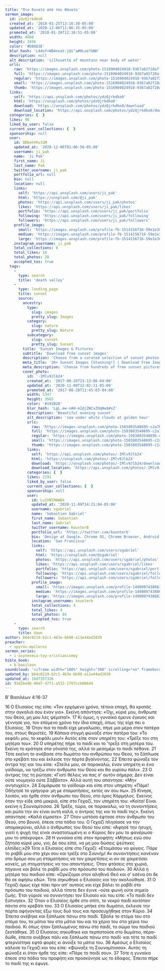 ```yaml
---
title: 'Πιο δυνατό από τον Θάνατο'
sermon_image:
  id: ydzQjrkdko0
  created_at: '2018-01-25T13:16:30-05:00'
  updated_at: '2020-12-06T11:06:35-05:00'
  promoted_at: '2018-01-26T12:16:51-05:00'
  width: 4608
  height: 3456
  color: '#D88D3E'
  blur_hash: 'L44of+WB4nxat:j@i^a#0Loe?GNH'
  description: null
  alt_description: 'silhouette of mountain near body of water'
  urls:
    raw: 'https://images.unsplash.com/photo-1516904024918-9367a02f28af?ixid=MXwxNjM3NDl8MHwxfHNlYXJjaHw3fHx8ZW58MHx8fA&ixlib=rb-1.2.1'
    full: 'https://images.unsplash.com/photo-1516904024918-9367a02f28af?crop=entropy&cs=srgb&fm=jpg&ixid=MXwxNjM3NDl8MHwxfHNlYXJjaHw3fHx8ZW58MHx8fA&ixlib=rb-1.2.1&q=85'
    regular: 'https://images.unsplash.com/photo-1516904024918-9367a02f28af?crop=entropy&cs=tinysrgb&fit=max&fm=jpg&ixid=MXwxNjM3NDl8MHwxfHNlYXJjaHw3fHx8ZW58MHx8fA&ixlib=rb-1.2.1&q=80&w=1080'
    small: 'https://images.unsplash.com/photo-1516904024918-9367a02f28af?crop=entropy&cs=tinysrgb&fit=max&fm=jpg&ixid=MXwxNjM3NDl8MHwxfHNlYXJjaHw3fHx8ZW58MHx8fA&ixlib=rb-1.2.1&q=80&w=400'
    thumb: 'https://images.unsplash.com/photo-1516904024918-9367a02f28af?crop=entropy&cs=tinysrgb&fit=max&fm=jpg&ixid=MXwxNjM3NDl8MHwxfHNlYXJjaHw3fHx8ZW58MHx8fA&ixlib=rb-1.2.1&q=80&w=200'
  links:
    self: 'https://api.unsplash.com/photos/ydzQjrkdko0'
    html: 'https://unsplash.com/photos/ydzQjrkdko0'
    download: 'https://unsplash.com/photos/ydzQjrkdko0/download'
    download_location: 'https://api.unsplash.com/photos/ydzQjrkdko0/download'
  categories: {  }
  likes: 96
  liked_by_user: false
  current_user_collections: {  }
  sponsorship: null
  user:
    id: ODbehYKv1GM
    updated_at: '2020-12-06T01:06:50-05:00'
    username: ji_pak
    name: 'Ji Pak'
    first_name: Ji
    last_name: Pak
    twitter_username: ji_pak
    portfolio_url: null
    bio: null
    location: null
    links:
      self: 'https://api.unsplash.com/users/ji_pak'
      html: 'https://unsplash.com/@ji_pak'
      photos: 'https://api.unsplash.com/users/ji_pak/photos'
      likes: 'https://api.unsplash.com/users/ji_pak/likes'
      portfolio: 'https://api.unsplash.com/users/ji_pak/portfolio'
      following: 'https://api.unsplash.com/users/ji_pak/following'
      followers: 'https://api.unsplash.com/users/ji_pak/followers'
    profile_image:
      small: 'https://images.unsplash.com/profile-fb-1514156716-59e1e30ace38.jpg?ixlib=rb-1.2.1&q=80&fm=jpg&crop=faces&cs=tinysrgb&fit=crop&h=32&w=32'
      medium: 'https://images.unsplash.com/profile-fb-1514156716-59e1e30ace38.jpg?ixlib=rb-1.2.1&q=80&fm=jpg&crop=faces&cs=tinysrgb&fit=crop&h=64&w=64'
      large: 'https://images.unsplash.com/profile-fb-1514156716-59e1e30ace38.jpg?ixlib=rb-1.2.1&q=80&fm=jpg&crop=faces&cs=tinysrgb&fit=crop&h=128&w=128'
    instagram_username: ji_pak
    total_collections: 0
    total_likes: 18
    total_photos: 20
    accepted_tos: true
  tags:
    -
      type: search
      title: 'death valley'
    -
      type: landing_page
      title: sunset
      source:
        ancestry:
          type:
            slug: images
            pretty_slug: Images
          category:
            slug: nature
            pretty_slug: Nature
          subcategory:
            slug: sunset
            pretty_slug: Sunset
        title: 'Sunset Images & Pictures'
        subtitle: 'Download free sunset images'
        description: 'Choose from a curated selection of sunset photos. Always free on Unsplash.'
        meta_title: '20+ Sunset Images [Stunning!] | Download Free Images on Unsplash'
        meta_description: 'Choose from hundreds of free sunset pictures. Download HD sunset photos for free on Unsplash.'
        cover_photo:
          id: '-IMlv9Jlb24'
          created_at: '2017-08-26T23:13:06-04:00'
          updated_at: '2020-11-09T12:02:11-05:00'
          promoted_at: '2017-08-28T11:45:03-04:00'
          width: 5347
          height: 3565
          color: '#191B20'
          blur_hash: 'LgL.ew-nAH-m}@jZWCxZOqNw$#xZ'
          description: 'Beautiful evening sunset'
          alt_description: 'sea under white clouds at golden hour'
          urls:
            raw: 'https://images.unsplash.com/photo-1503803548695-c2a7b4a5b875?ixlib=rb-1.2.1'
            full: 'https://images.unsplash.com/photo-1503803548695-c2a7b4a5b875?ixlib=rb-1.2.1&q=85&fm=jpg&crop=entropy&cs=srgb'
            regular: 'https://images.unsplash.com/photo-1503803548695-c2a7b4a5b875?ixlib=rb-1.2.1&q=80&fm=jpg&crop=entropy&cs=tinysrgb&w=1080&fit=max'
            small: 'https://images.unsplash.com/photo-1503803548695-c2a7b4a5b875?ixlib=rb-1.2.1&q=80&fm=jpg&crop=entropy&cs=tinysrgb&w=400&fit=max'
            thumb: 'https://images.unsplash.com/photo-1503803548695-c2a7b4a5b875?ixlib=rb-1.2.1&q=80&fm=jpg&crop=entropy&cs=tinysrgb&w=200&fit=max'
          links:
            self: 'https://api.unsplash.com/photos/-IMlv9Jlb24'
            html: 'https://unsplash.com/photos/-IMlv9Jlb24'
            download: 'https://unsplash.com/photos/-IMlv9Jlb24/download'
            download_location: 'https://api.unsplash.com/photos/-IMlv9Jlb24/download'
          categories: {  }
          likes: 2191
          liked_by_user: false
          current_user_collections: {  }
          sponsorship: null
          user:
            id: Lu1VNlMAW6k
            updated_at: '2020-11-09T14:21:04-05:00'
            username: sgabriel
            name: 'Sebastien Gabriel'
            first_name: Sebastien
            last_name: Gabriel
            twitter_username: KounterB
            portfolio_url: 'https://twitter.com/kounterb'
            bio: 'Design at Google. Chrome OS, Chrome Browser, Android.'
            location: 'San Francisco'
            links:
              self: 'https://api.unsplash.com/users/sgabriel'
              html: 'https://unsplash.com/@sgabriel'
              photos: 'https://api.unsplash.com/users/sgabriel/photos'
              likes: 'https://api.unsplash.com/users/sgabriel/likes'
              portfolio: 'https://api.unsplash.com/users/sgabriel/portfolio'
              following: 'https://api.unsplash.com/users/sgabriel/following'
              followers: 'https://api.unsplash.com/users/sgabriel/followers'
            profile_image:
              small: 'https://images.unsplash.com/profile-1498097438863-fdcea26b0a96?ixlib=rb-1.2.1&q=80&fm=jpg&crop=faces&cs=tinysrgb&fit=crop&h=32&w=32'
              medium: 'https://images.unsplash.com/profile-1498097438863-fdcea26b0a96?ixlib=rb-1.2.1&q=80&fm=jpg&crop=faces&cs=tinysrgb&fit=crop&h=64&w=64'
              large: 'https://images.unsplash.com/profile-1498097438863-fdcea26b0a96?ixlib=rb-1.2.1&q=80&fm=jpg&crop=faces&cs=tinysrgb&fit=crop&h=128&w=128'
            instagram_username: kounterb
            total_collections: 4
            total_likes: 4
            total_photos: 84
            accepted_tos: true
    -
      type: search
      title: dawn
author: b64c0219-b2c1-463e-bb90-a11e44ad2039
preacher:
  - spyros-mpileros
sermon_series:
  - i-asynexeia-toy-xristianismoy
bible_book:
  - b-basileon
soundcloud: '<iframe width="100%" height="300" scrolling="no" frameborder="no" allow="autoplay" src="https://w.soundcloud.com/player/?url=https%3A//api.soundcloud.com/tracks/704264185%3Fsecret_token%3Ds-vWPJ2&color=%23ff5500&auto_play=false&hide_related=false&show_comments=true&show_user=true&show_reposts=false&show_teaser=true&visual=true"></iframe>'
updated_by: b64c0219-b2c1-463e-bb90-a11e44ad2039
updated_at: 1607357326
id: 93d2be9b-96d7-47f1-a532-1f07ccb0064d
---
```

Β’ Βασιλέων 4:16-37

16 Ο Ελισαίος της είπε: «Τον ερχόμενο χρόνο, τέτοια εποχή, θα κρατάς στην αγκαλιά σου έναν γιο». Εκείνη απάντησε: «Όχι, κύριέ μου, άνθρωπε του Θεού, μη μου λες ψέματα!». 17 Κι όμως, η γυναίκα έμεινε έγκυος και γέννησε γιο, τον επόμενο χρόνο την ίδια εποχή, όπως της είχε πει ο Ελισαίος. 18 Όταν πια το παιδί είχε μεγαλώσει, πήγε μια μέρα στον πατέρα του, στους θεριστές. 19 Κάποια στιγμή φώναξε στον πατέρα του: «Το κεφάλι μου, το κεφάλι μου!» Αυτός είπε στον υπηρέτη του: «Τρέξε τον στη μητέρα του». 20 Ο υπηρέτης πήρε το παιδί και το ’τρεξε στη μητέρα του. Εκείνη το κράτησε στα γόνατά της, αλλά το μεσημέρι το παιδί πέθανε. 21 Τότε εκείνη το ανέβασε στο δωμάτιο του ανθρώπου του Θεού, το ξάπλωσε στο κρεβάτι του και έκλεισε την πόρτα βγαίνοντας. 22 Έπειτα φώναξε τον άντρα της και του είπε: «Στείλε μου, σε παρακαλώ, έναν υπηρέτη κι ένα γαϊδούρι, να τρέξω στον άνθρωπο του Θεού και θα γυρίσω πάλι». 23 Ο άντρας της τη ρώτησε: «Γιατί θέλεις να πας σ’ αυτόν σήμερα; Δεν είναι ούτε νουμηνία ούτε Σάββατο». Αλλά αυτή του απάντησε: «Μην ανησυχείς». 24 Σαμάρωσε το γαϊδούρι και είπε στον υπηρέτη: «Πάμε! Οδήγησέ το γρήγορα· μη με σταματήσεις, εκτός αν σου πω». 25 Κίνησε, λοιπόν, και ήρθε στον άνθρωπο του Θεού, στο όρος Κάρμηλος. Εκείνος όταν την είδε από μακριά, είπε στο Γεχαζί, τον υπηρέτη του: «Κοίτα! Είναι εκείνη η Σουναμίτισσα. 26 Τρέξε, τώρα, σε παρακαλώ, να τη συναντήσεις και ρώτα την αν είναι αυτή καλά, ο άντρας της και το παιδί της». Εκείνη απάντησε: «Καλά είμαστε». 27 Όταν ωστόσο έφτασε στον άνθρωπο του Θεού, στο βουνό, έπεσε στα πόδια του. Ο Γεχαζί πλησίασε να την απομακρύνει, αλλά ο άνθρωπος του Θεού του είπε: «Άφησέ την ήσυχη, γιατί η ψυχή της είναι αναστατωμένη κι ο Κύριος δεν μου το φανέρωσε· μου το απέκρυψε». 28 Η γυναίκα είπε στον προφήτη: «Μήπως εγώ σου ζήτησα κύριέ μου, γιο; Δε σου είπα, να μη μου δώσεις ψεύτικες ελπίδες;»29 Τότε ο Ελισαίος είπε στο Γεχαζί: «Ετοιμάσου να φύγεις. Πάρε το ραβδί μου στο χέρι σου και τρέξε στο Σουνήμ! Αν συναντήσεις κανέναν στο δρόμο σου μη σταματήσεις να τον χαιρετίσεις κι αν σε χαιρετίσει κανείς, μη σταματήσεις να του απαντήσεις. Όταν φτάσεις στο χωριό, πήγαινε και βάλε το ραβδί μου στο πρόσωπο του παιδιού». 30 Αλλά η μητέρα του παιδιού είπε: «Ορκίζομαι στον αληθινό Θεό και σ’ εσένα ότι δε θα σε αφήσω εδώ». Τότε σηκώθηκε ο Ελισαίος και την ακολούθησε. 31 Ο Γεχαζί όμως είχε πάει πριν απ’ αυτούς και είχε βάλει το ραβδί στο πρόσωπο του παιδιού, αλλά τίποτε δεν έγινε –ούτε φωνή ούτε σημείο ζωής. Έτσι γύρισε να συναντήσει τον Ελισαίο και του είπε: «Το παιδί δεν ξύπνησε». 32 Όταν ο Ελισαίος ήρθε στο σπίτι, το νεκρό παιδί κοιτόταν πάντα στο κρεβάτι του. 33 Ο Ελισαίος μπήκε στο δωμάτιο, έκλεισε την πόρτα αφήνοντας έξω τους δυό τους και προσευχήθηκε στον Κύριο. 34 Έπειτα ανέβηκε και ξάπλωσε πάνω στο παιδί. Έβαλε το στόμα του στο στόμα του, τα μάτια του στα μάτια του και τα χέρια του στα χέρια του παιδιού. Κι όπως ήταν ξαπλωμένος πάνω στο παιδί, το σώμα του παιδιού ζεστάθηκε. 35 Ο Ελισαίος σηκώθηκε και περπατούσε στο δωμάτιο, πέρα-δώθε, έπειτα ανέβηκε πάλι και ξάπλωσε πάνω στο παιδί· και τότε το παιδί φτερνίστηκε εφτά φορές κι άνοιξε τα μάτια του. 36 Αμέσως ο Ελισαίος κάλεσε το Γεχαζί και του είπε: «Φώναξε τη Σουναμίτισσα». Αυτός τη φώναξε κι όταν ήρθε της είπε: «Πάρε το παιδί σου». 37 Τότε η γυναίκα έπεσε στα πόδια του προφήτη και προσκύνησε ως το έδαφος. Έπειτα πήρε το παιδί της κι έφυγε.